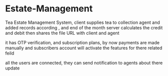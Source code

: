 # Estate-Management
Tea Estate Management System, client supplies tea to collection agent and added records according , and end of the month server calculates the credit and debit  then shares the file URL with client and agent 


it has OTP verification, and subscription plans, by now payments are made manually and subscribers account will activate the features for there related feild

all the users are connected, they can send notification to agents about there update

